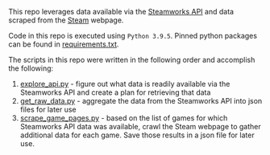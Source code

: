 This repo leverages data available via the [Steamworks API](https://partner.steamgames.com/doc/api) and data scraped from the [Steam](https://store.steampowered.com) webpage.

Code in this repo is executed using `Python 3.9.5`. Pinned python packages can be found in [requirements.txt](requirements.txt).

The scripts in this repo were written in the following order and accomplish the following:
1. [explore_api.py](src/explore_api.py) - figure out what data is readily available via the Steamworks API and create a plan for retrieving that data
2. [get_raw_data.py](src/get_raw_data.py) - aggregate the data from the Steamworks API into json files for later use
3. [scrape_game_pages.py](src/scrape_game_pages.py) - based on the list of games for which Steamworks API data was available, crawl the Steam webpage to gather additional data for each game. Save those results in a json file for later use.
